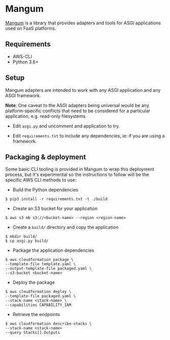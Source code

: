 # Mangum

[Mangum](https://github.com/erm/mangum) is a library that provides adapters and tools for ASGI applications used on FaaS platforms.

## Requirements

- AWS-CLI
- Python 3.6+

## Setup

Mangum adapters are intended to work with any ASGI application and any ASGI framework.

**Note**: One caveat to the ASGI adapters being universal would be any platform-specific conflicts that need to be considered for a particular application, e.g. read-only filesystems.

* Edit `asgi.py` and uncomment and application to try.

* Edit `requirements.txt` to include any dependencies, ie: if you are using a framework.

## Packaging & deployment

Some basic CLI tooling is provided in Mangum to wrap this deployment process, but it's experimental so the instructions to follow will be the specific AWS CLI methods to use:

* Build the Python dependencies

```shell
$ pip3 install -r requirements.txt -t ./build
```

* Create an S3 bucket for your application

```shell
$ aws s3 mb s3://<bucket-name> --region <region-name>
```

* Create a `build/` directory and copy the application

```shell
$ mkdir build/
$ cp asgi.py build/
```

* Package the application dependencies

```shell
$ aws cloudformation package \
--template-file template.yaml \
--output-template-file packaged.yaml \
--s3-bucket <bucket-name>
```

* Deploy the package

```shell
$ aws cloudformation deploy \
--template-file packaged.yaml \
--stack-name <stack-name> \
--capabilities CAPABILITY_IAM
```

* Retrieve the endpoints

```shell
$ aws cloudformation describe-stacks \
--stack-name <stack-name>
--query Stacks[].Outputs
```
